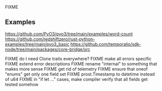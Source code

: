 FIXME


## Examples

https://github.com/PyO3/pyo3/tree/main/examples/word-count
https://github.com/redshiftzero/rust-python-examples/tree/main/pyo3_basic
https://github.com/temporalio/sdk-node/tree/main/packages/core-bridge/src

FIXME do I need Clone traits everywhere?
FIXME make all errors specific
FIXME extend error descriptions
FIXME rename "internal" to something that makes more sense
FIXME get rid of telemetry
FIXME ensure that oneof "enums" get only one field set
FIXME prost.Timestamp to datetime instead of u64
FIXME in "if let ..." cases, make compiler verify that all fields get tested somehow
